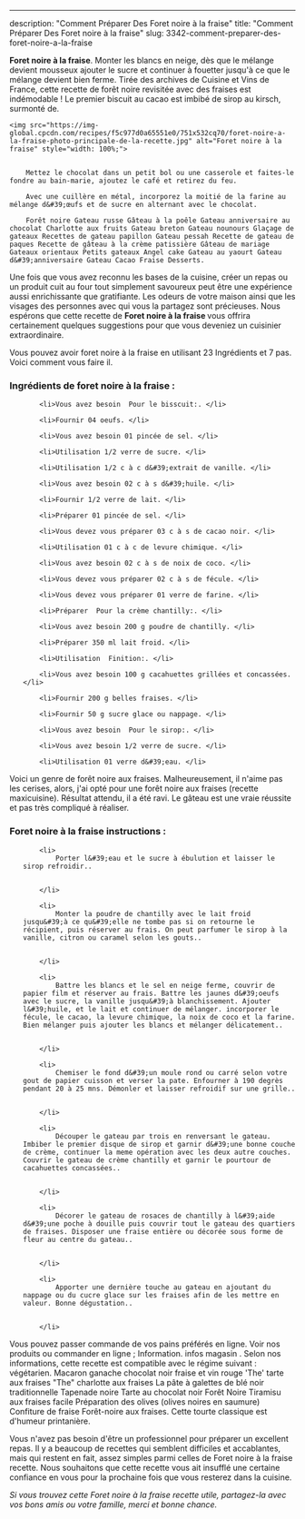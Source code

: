 ---
description: "Comment Préparer Des Foret noire à la fraise"
title: "Comment Préparer Des Foret noire à la fraise"
slug: 3342-comment-preparer-des-foret-noire-a-la-fraise

<p>
	<strong>Foret noire à la fraise</strong>. 
	Monter les blancs en neige, dès que le mélange devient mousseux ajouter le sucre et continuer à fouetter jusqu&#39;à ce que le mélange devient bien ferme. Tirée des archives de Cuisine et Vins de France, cette recette de forêt noire revisitée avec des fraises est indémodable ! Le premier biscuit au cacao est imbibé de sirop au kirsch, surmonté de.
</p>
<p>
	
	<img src="https://img-global.cpcdn.com/recipes/f5c977d0a65551e0/751x532cq70/foret-noire-a-la-fraise-photo-principale-de-la-recette.jpg" alt="Foret noire à la fraise" style="width: 100%;">
	
	
		Mettez le chocolat dans un petit bol ou une casserole et faites-le fondre au bain-marie, ajoutez le café et retirez du feu.
	
		Avec une cuillère en métal, incorporez la moitié de la farine au mélange d&#39;œufs et de sucre en alternant avec le chocolat.
	
		Forêt noire Gateau russe Gâteau à la poêle Gateau anniversaire au chocolat Charlotte aux fruits Gateau breton Gateau nounours Glaçage de gateaux Recettes de gateau papillon Gateau pessah Recette de gateau de paques Recette de gâteau à la crème patissière Gâteau de mariage Gateaux orientaux Petits gateaux Angel cake Gateau au yaourt Gateau d&#39;anniversaire Gateau Cacao Fraise Desserts.
	
</p>

Une fois que vous avez reconnu les bases de la cuisine, créer un repas ou un produit cuit au four tout simplement savoureux peut être une expérience aussi enrichissante que gratifiante. Les odeurs de votre maison ainsi que les visages des personnes avec qui vous la partagez sont précieuses. Nous espérons que cette recette de <strong> Foret noire à la fraise </strong> vous offrira certainement quelques suggestions pour que vous deveniez un cuisinier extraordinaire.

<!--inarticleads1-->

Vous pouvez avoir foret noire à la fraise en utilisant 23 Ingrédients et 7 pas. Voici comment vous faire il.

<h3>Ingrédients de foret noire à la fraise :</h3>

<ol>
	
		<li>Vous avez besoin  Pour le bisscuit:. </li>
	
		<li>Fournir 04 oeufs. </li>
	
		<li>Vous avez besoin 01 pincée de sel. </li>
	
		<li>Utilisation 1/2 verre de sucre. </li>
	
		<li>Utilisation 1/2 c à c d&#39;extrait de vanille. </li>
	
		<li>Vous avez besoin 02 c à s d&#39;huile. </li>
	
		<li>Fournir 1/2 verre de lait. </li>
	
		<li>Préparer 01 pincée de sel. </li>
	
		<li>Vous devez vous préparer 03 c à s de cacao noir. </li>
	
		<li>Utilisation 01 c à c de levure chimique. </li>
	
		<li>Vous avez besoin 02 c à s de noix de coco. </li>
	
		<li>Vous devez vous préparer 02 c à s de fécule. </li>
	
		<li>Vous devez vous préparer 01 verre de farine. </li>
	
		<li>Préparer  Pour la crème chantilly:. </li>
	
		<li>Vous avez besoin 200 g poudre de chantilly. </li>
	
		<li>Préparer 350 ml lait froid. </li>
	
		<li>Utilisation  Finition:. </li>
	
		<li>Vous avez besoin 100 g cacahuettes grillées et concassées. </li>
	
		<li>Fournir 200 g belles fraises. </li>
	
		<li>Fournir 50 g sucre glace ou nappage. </li>
	
		<li>Vous avez besoin  Pour le sirop:. </li>
	
		<li>Vous avez besoin 1/2 verre de sucre. </li>
	
		<li>Utilisation 01 verre d&#39;eau. </li>
	
</ol>

Voici un genre de forêt noire aux fraises. Malheureusement, il n&#39;aime pas les cerises, alors, j&#39;ai opté pour une forêt noire aux fraises (recette maxicuisine). Résultat attendu, il a été ravi. Le gâteau est une vraie réussite et pas très compliqué à réaliser. 

<!--inarticleads2-->

<h3>Foret noire à la fraise instructions :</h3>

<ol>
	
		<li>
			Porter l&#39;eau et le sucre à ébulution et laisser le sirop refroidir..
			
			
		</li>
	
		<li>
			Monter la poudre de chantilly avec le lait froid jusqu&#39;à ce qu&#39;elle ne tombe pas si on retourne le récipient, puis réserver au frais. On peut parfumer le sirop à la vanille, citron ou caramel selon les gouts..
			
			
		</li>
	
		<li>
			Battre les blancs et le sel en neige ferme, couvrir de papier film et réserver au frais. Battre les jaunes d&#39;oeufs avec le sucre, la vanille jusqu&#39;à blanchissement. Ajouter l&#39;huile, et le lait et continuer de mélanger. incorporer le fécule, le cacao, la levure chimique, la noix de coco et la farine. Bien mélanger puis ajouter les blancs et mélanger délicatement..
			
			
		</li>
	
		<li>
			Chemiser le fond d&#39;un moule rond ou carré selon votre gout de papier cuisson et verser la pate. Enfourner à 190 degrès pendant 20 à 25 mns. Démonler et laisser refroidif sur une grille..
			
			
		</li>
	
		<li>
			Découper le gateau par trois en renversant le gateau. Imbiber le premier disque de sirop et garnir d&#39;une bonne couche de crème, continuer la meme opération avec les deux autre couches. Couvrir le gateau de crème chantilly et garnir le pourtour de cacahuettes concassées..
			
			
		</li>
	
		<li>
			Décorer le gateau de rosaces de chantilly à l&#39;aide d&#39;une poche à douille puis couvrir tout le gateau des quartiers de fraises. Disposer une fraise entière ou décorée sous forme de fleur au centre du gateau..
			
			
		</li>
	
		<li>
			Apporter une dernière touche au gateau en ajoutant du nappage ou du cucre glace sur les fraises afin de les mettre en valeur. Bonne dégustation..
			
			
		</li>
	
</ol>

Vous pouvez passer commande de vos pains préférés en ligne. Voir nos produits ou commander en ligne ; Information. infos magasin . Selon nos informations, cette recette est compatible avec le régime suivant : végétarien. Macaron ganache chocolat noir fraise et vin rouge &#39;The&#39; tarte aux fraises &#34;The&#34; charlotte aux fraises La pâte à galettes de blé noir traditionnelle Tapenade noire Tarte au chocolat noir Forêt Noire Tiramisu aux fraises facile Préparation des olives (olives noires en saumure) Confiture de fraise Forêt-noire aux fraises. Cette tourte classique est d&#39;humeur printanière. 

<!--inarticleads1-->

<p>
Vous n'avez pas besoin d'être un professionnel pour préparer un excellent repas. Il y a beaucoup de recettes qui semblent difficiles et accablantes, mais qui restent en fait, assez simples parmi celles de Foret noire à la fraise recette. Nous souhaitons que cette recette vous ait insufflé une certaine confiance en vous pour la prochaine fois que vous resterez dans la cuisine.
</p>

<p>
<i>Si vous trouvez cette Foret noire à la fraise recette utile, partagez-la avec vos bons amis ou votre famille, merci et bonne chance.</i>
</p>
